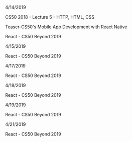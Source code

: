 4/14/2019

CS50 2018 - Lecture 5 - HTTP, HTML, CSS 

Teaser-CS50's Mobile App Development with React Native

React - CS50 Beyond 2019

4/15/2019

React - CS50 Beyond 2019

4/17/2019

React - CS50 Beyond 2019

4/18/2019

React - CS50 Beyond 2019

4/19/2019

React - CS50 Beyond 2019

4/21/2019

React - CS50 Beyond 2019
